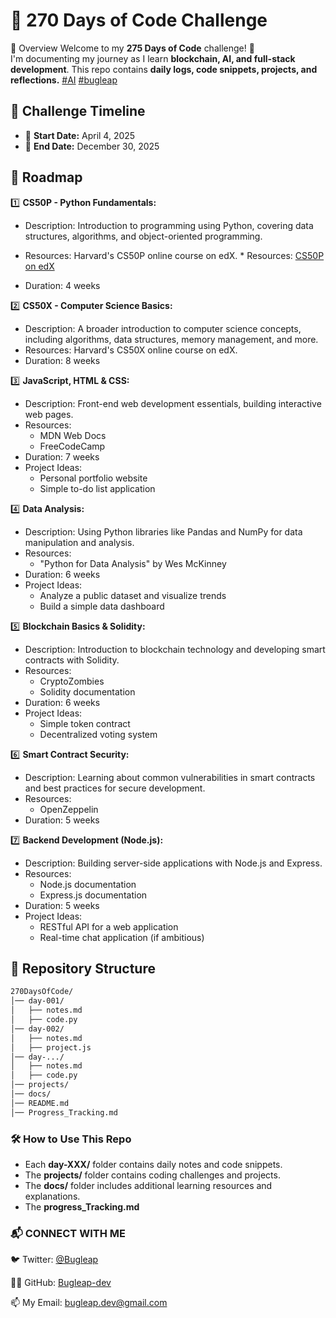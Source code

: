 # 🚀 270 Days of Code Challenge
📌 Overview
Welcome to my **275 Days of Code** challenge! 🚀  
I'm documenting my journey as I learn **blockchain, AI, and full-stack development**. This repo contains **daily logs, code snippets, projects, and reflections.**  [#AI](https://x.com/search?q=%23AI&src=typed_query) [#bugleap](https://x.com/search?q=%23bugleap&src=typed_query&f=top)
  
## 📅 Challenge Timeline  
- 📆 **Start Date:** April 4, 2025  
- 🏁 **End Date:** December 30, 2025  

## 📜 Roadmap  
1️⃣  **CS50P - Python Fundamentals:**
   * Description: Introduction to programming using Python, covering data structures, algorithms, and object-oriented programming.
   * Resources: Harvard's CS50P online course on edX. * Resources: [CS50P on edX](https://cs50.harvard.edu/python/)

   * Duration: 4 weeks

2️⃣  **CS50X - Computer Science Basics:**
   * Description: A broader introduction to computer science concepts, including algorithms, data structures, memory management, and more.
   * Resources: Harvard's CS50X online course on edX.
   * Duration: 8 weeks

3️⃣  **JavaScript, HTML & CSS:**
   * Description: Front-end web development essentials, building interactive web pages.
   * Resources:
       * MDN Web Docs
       * FreeCodeCamp
   * Duration: 7 weeks
   * Project Ideas:
        * Personal portfolio website
        * Simple to-do list application

4️⃣  **Data Analysis:**
   * Description: Using Python libraries like Pandas and NumPy for data manipulation and analysis.
   * Resources:
       * "Python for Data Analysis" by Wes McKinney
   * Duration: 6 weeks
   * Project Ideas:
       * Analyze a public dataset and visualize trends
       * Build a simple data dashboard

5️⃣  **Blockchain Basics & Solidity:**
   * Description: Introduction to blockchain technology and developing smart contracts with Solidity.
   * Resources:
       * CryptoZombies
       * Solidity documentation
   * Duration: 6 weeks
   * Project Ideas:
       * Simple token contract
       * Decentralized voting system

6️⃣  **Smart Contract Security:**
   * Description: Learning about common vulnerabilities in smart contracts and best practices for secure development.
   * Resources:
      * OpenZeppelin
   * Duration: 5 weeks

7️⃣  **Backend Development (Node.js):**
   * Description: Building server-side applications with Node.js and Express.
   * Resources:
       * Node.js documentation
       * Express.js documentation
   * Duration: 5 weeks
   * Project Ideas:
       * RESTful API for a web application
       * Real-time chat application (if ambitious)

## 📂 Repository Structure  
```bash
270DaysOfCode/
│── day-001/
│   ├── notes.md
│   ├── code.py
│── day-002/
│   ├── notes.md
│   ├── project.js
│── day-.../
│   ├── notes.md
│   ├── code.py
│── projects/
│── docs/
│── README.md
│── Progress_Tracking.md
```

### **🛠️ How to Use This Repo**
- Each **day-XXX/** folder contains daily notes and code snippets.
- The **projects/** folder contains coding challenges and projects.
- The **docs/** folder includes additional learning resources and explanations.
- The **progress_Tracking.md**

### 📬 CONNECT WITH ME
🐦 Twitter: [@Bugleap](https://x.com/Bugleap)

👨‍💻 GitHub: [Bugleap-dev](https://github.com/Bugleap-dev/)

📫 My Email: bugleap.dev@gmail.com
